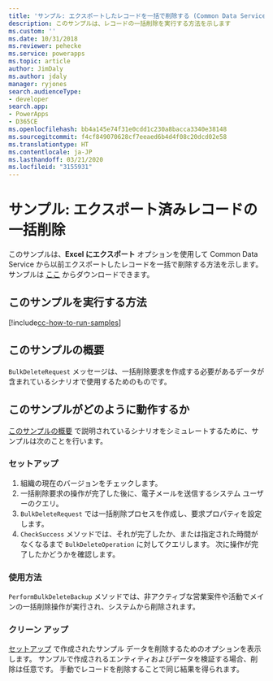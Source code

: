 ```yaml
---
title: 'サンプル: エクスポートしたレコードを一括で削除する (Common Data Service) | Microsoft Docs'
description: このサンプルは、レコードの一括削除を実行する方法を示します
ms.custom: ''
ms.date: 10/31/2018
ms.reviewer: pehecke
ms.service: powerapps
ms.topic: article
author: JimDaly
ms.author: jdaly
manager: ryjones
search.audienceType:
- developer
search.app:
- PowerApps
- D365CE
ms.openlocfilehash: bb4a145e74f31e0cdd1c230a8bacca3340e38148
ms.sourcegitcommit: f4cf849070628cf7eeaed6b4d4f08c20dcd02e58
ms.translationtype: HT
ms.contentlocale: ja-JP
ms.lasthandoff: 03/21/2020
ms.locfileid: "3155931"
---
```

# <a name="sample-bulk-delete-exported-records"></a>サンプル: エクスポート済みレコードの一括削除

このサンプルは、**Excel にエクスポート** オプションを使用して Common Data Service から以前エクスポートしたレコードを一括で削除する方法を示します。 サンプルは [ここ](https://github.com/Microsoft/PowerApps-Samples/tree/master/cds/orgsvc/C%23/BulkDeleteExported) からダウンロードできます。

## <a name="how-to-run-this-sample"></a>このサンプルを実行する方法

[!include[cc-how-to-run-samples](../../includes/cc-how-to-run-samples.md)]

## <a name="what-this-sample-does"></a>このサンプルの概要

`BulkDeleteRequest` メッセージは、一括削除要求を作成する必要があるデータが含まれているシナリオで使用するためのものです。

## <a name="how-this-sample-works"></a>このサンプルがどのように動作するか

[このサンプルの概要](#what-this-sample-does) で説明されているシナリオをシミュレートするために、サンプルは次のことを行います。

### <a name="setup"></a>セットアップ

1. 組織の現在のバージョンをチェックします。
2. 一括削除要求の操作が完了した後に、電子メールを送信するシステム ユーザーのクエリ。
3. `BulkDeleteRequest` では一括削除プロセスを作成し、要求プロパティを設定します。
4. `CheckSuccess` メソッドでは、それが完了したか、または指定された時間がなくなるまで `BulkDeleteOperation` に対してクエリします。 次に操作が完了したかどうかを確認します。

### <a name="demonstrate"></a>使用方法

`PerformBulkDeleteBackup` メソッドでは、非アクティブな営業案件や活動でメインの一括削除操作が実行され、システムから削除されます。

### <a name="clean-up"></a>クリーン アップ

[セットアップ](#setup) で作成されたサンプル データを削除するためのオプションを表示します。 サンプルで作成されるエンティティおよびデータを検証する場合、削除は任意です。 手動でレコードを削除することで同じ結果を得られます。
